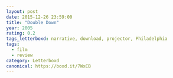 ```yaml
---
layout: post 
date: 2015-12-26 23:59:00
title: "Double Down"
year: 2005
rating: 0.2
tags_letterboxd: narrative, download, projector, Philadelphia
tags:
  - film
  - review
category: Letterboxd
canonical: https://boxd.it/7WxCB
---
```

